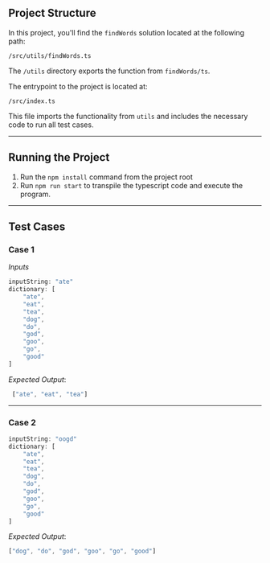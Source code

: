 ## Project Structure

In this project, you'll find the `findWords` solution located at the following path:

```
/src/utils/findWords.ts
```
The `/utils` directory exports the function from `findWords/ts`.


The entrypoint to the project is located at:
```
/src/index.ts
```

This file imports the functionality from `utils` 
and includes the necessary code to run all test cases.

---

## Running the Project

1. Run the `npm install` command from the project root
2. Run `npm run start` to transpile the typescript code and execute the program.

---

## Test Cases

### Case 1
*Inputs*
```javascript
inputString: "ate"
dictionary: [
    "ate", 
    "eat", 
    "tea", 
    "dog", 
    "do", 
    "god", 
    "goo", 
    "go", 
    "good"
]
```
*Expected Output*:
```javascript
 ["ate", "eat", "tea"]
```

---

### Case 2
```javascript
inputString: "oogd"
dictionary: [
    "ate", 
    "eat", 
    "tea", 
    "dog", 
    "do", 
    "god", 
    "goo", 
    "go", 
    "good"
]
```
*Expected Output*:
```javascript
["dog", "do", "god", "goo", "go", "good"]
```